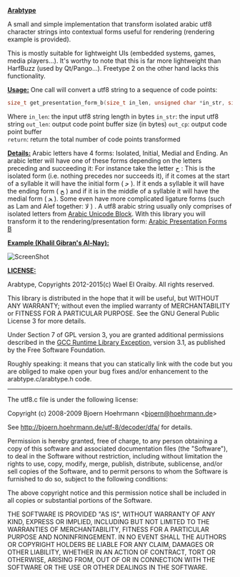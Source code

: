 <U><B>Arabtype</B></U>

A small and simple implementation that transform isolated arabic utf8 character
strings into contextual forms useful for rendering (rendering example is provided).

This is mostly suitable for lightweight UIs (embedded systems, games, media players...).
It's worthy to note that this is far more lightweight than HarfBuzz (used by Qt/Pango...).
Freetype 2 on the other hand lacks this functionality.

<U><B>Usage:</B></U>
One call will convert a utf8 string to a sequence of code points:

```C
size_t get_presentation_form_b(size_t in_len, unsigned char *in_str, size_t out_len, uint32_t* out_cp);
```

Where
`in_len`: the input utf8 string length in bytes
`in_str`: the input utf8 string
`out_len`: output code point buffer size (in bytes)
`out_cp`: output code point buffer	
`return`: return the total number of code points transformed

<U><B>Details:</B></U>
Arabic letters have 4 forms: Isolated, Initial, Medial and Ending. An arabic letter will have one of these forms depending on the letters preceding and succeeding it: For instance take the letter ﺡ : This is the isolated form (i.e. nothing precedes nor succeeds it), if it comes at the start of a syllable it will have the initial form ( ﺣ ). If it ends a syllable it will have the ending form ( ﺢ ) and if it is in the middle of a syllable it will have the medial form ( ﺤ ).  Some even have more complicated ligature forms (such as Lam and Alef together: ﻻ ) . A utf8 arabic string usually only comprises of isolated letters from [Arabic Unicode Block](http://en.wikipedia.org/wiki/Arabic_%28Unicode_block%29). With this library you will transform it to the rendering/presentation form: [Arabic Presentation Forms B](http://en.wikipedia.org/wiki/Arabic_Presentation_Forms-B)


<U><B>Example ([Khalil Gibran](http://en.wikipedia.org/wiki/Kahlil_Gibran)'s Al-Nay):</B></U>

![ScreenShot](https://raw.github.com/eloraiby/arabtype/master/example.png)


<U><B>LICENSE:</B></U>

Arabtype, Copyrights 2012-2015(c) Wael El Oraiby. All rights reserved.

This library is distributed in the hope that it will be useful,
but WITHOUT ANY WARRANTY; without even the implied warranty of
MERCHANTABILITY or FITNESS FOR A PARTICULAR PURPOSE.  See the
GNU General Public License 3 for more details.

Under Section 7 of GPL version 3, you are granted additional
permissions described in the [GCC Runtime Library Exception](https://www.gnu.org/licenses/gcc-exception-3.1.en.html), version 3.1,
as published by the Free Software Foundation.

Roughly speaking: it means that you can statically link with the code but you are obliged
to make open your bug fixes and/or enhancement to the arabtype.c/arabtype.h code.

-----------------------------------------------------------------------
The utf8.c file is under the following license:

Copyright (c) 2008-2009 Bjoern Hoehrmann &lt;bjoern@hoehrmann.de&gt;

See <A HREF="http://bjoern.hoehrmann.de/utf-8/decoder/dfa/">http://bjoern.hoehrmann.de/utf-8/decoder/dfa/</A> for details.

Permission is hereby granted, free of charge, to any person obtaining a copy of
this software and associated documentation files (the &quot;Software&quot;), to deal in
the Software without restriction, including without limitation the rights to
use, copy, modify, merge, publish, distribute, sublicense, and/or sell copies of
the Software, and to permit persons to whom the Software is furnished to do so,
subject to the following conditions:

The above copyright notice and this permission notice shall be included in all
copies or substantial portions of the Software.

THE SOFTWARE IS PROVIDED &quot;AS IS&quot;, WITHOUT WARRANTY OF ANY KIND, EXPRESS OR
IMPLIED, INCLUDING BUT NOT LIMITED TO THE WARRANTIES OF MERCHANTABILITY, FITNESS
FOR A PARTICULAR PURPOSE AND NONINFRINGEMENT. IN NO EVENT SHALL THE AUTHORS OR
COPYRIGHT HOLDERS BE LIABLE FOR ANY CLAIM, DAMAGES OR OTHER LIABILITY, WHETHER
IN AN ACTION OF CONTRACT, TORT OR OTHERWISE, ARISING FROM, OUT OF OR IN
CONNECTION WITH THE SOFTWARE OR THE USE OR OTHER DEALINGS IN THE SOFTWARE.
